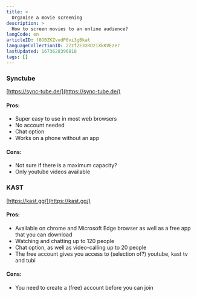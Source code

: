 ```yaml
---
title: >
  Organise a movie screening
description: >
  How to screen movies to an online audience?
langCode: en
articleID: f8OBZKZvudP0vi3gBkat
languageCollectionID: 2Zzf2E3zRDziXkKVEzer
lastUpdated: 1673628396818
tags: []
---
```


### Synctube

[https://sync-tube.de/](https://sync-tube.de/)

#### Pros:

-   Super easy to use in most web browsers
-   No account needed
-   Chat option
-   Works on a phone without an app

#### Cons:

-   Not sure if there is a maximum capacity?
-   Only youtube videos available

### KAST

[https://kast.gg/](https://kast.gg/)

#### Pros:

-   Available on chrome and Microsoft Edge browser as well as a free app that you can download
-   Watching and chatting up to 120 people
-   Chat option, as well as video-calling up to 20 people
-   The free account gives you access to (selection of?) youtube, kast tv and tubi

#### Cons:

-   You need to create a (free) account before you can join